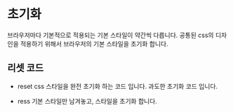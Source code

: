 # 초기화
브라우저마다 기본적으로 적용되는 기본 스타일이 약간씩 다릅니다.
공통된 css의 디자인을 적용하기 위해서 브라우저의 기본 스타일을 초기화 합니다.

## 리셋 코드

* reset css
스타일을 완전 초기화 하는 코드 입니다. 과도한 초기화 코드 입니다.

* ress
기본 스타일만 남겨놓고, 스타일을 초기화 합니다.




